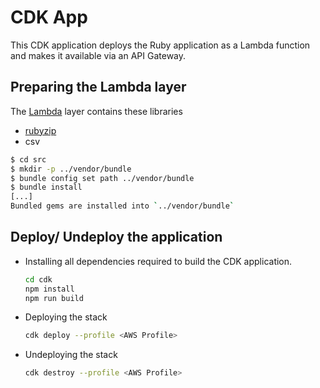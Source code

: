 # CDK App

This CDK application deploys the Ruby application as a Lambda function and makes it
available via an API Gateway.

## Preparing the Lambda layer

The [Lambda](https://aws.amazon.com/lambda/) layer contains these libraries

- [rubyzip](https://github.com/rubyzip/rubyzip)
- csv

```sh
$ cd src
$ mkdir -p ../vendor/bundle
$ bundle config set path ../vendor/bundle
$ bundle install
[...]
Bundled gems are installed into `../vendor/bundle`
```

## Deploy/ Undeploy the application

- Installing all dependencies required to build the CDK application.

  ```sh
  cd cdk
  npm install
  npm run build
  ```

- Deploying the stack

  ```sh
  cdk deploy --profile <AWS Profile>
  ```

- Undeploying the stack
  
  ```sh
  cdk destroy --profile <AWS Profile>
  ```
